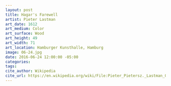 ```yaml
---
layout: post
title: Hagar's Farewell
artist: Pieter Lastman
art_date: 1612
art_medium: Color
art_surface: Wood
art_height: 49
art_width: 71
art_location: Hamburger Kunsthalle, Hamburg
image: 06-24.jpg
date: 2016-06-24 12:00:00 -05:00
categories:
tags:
cite_author: Wikipedia
cite_url: https://en.wikipedia.org/wiki/File:Pieter_Pietersz._Lastman_001.jpg
---
```

